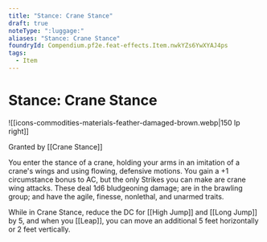 ```yaml
---
title: "Stance: Crane Stance"
draft: true
noteType: ":luggage:"
aliases: "Stance: Crane Stance"
foundryId: Compendium.pf2e.feat-effects.Item.nwkYZs6YwXYAJ4ps
tags:
  - Item
---
```


# Stance: Crane Stance
![[icons-commodities-materials-feather-damaged-brown.webp|150 lp right]]

Granted by [[Crane Stance]]

You enter the stance of a crane, holding your arms in an imitation of a crane's wings and using flowing, defensive motions. You gain a +1 circumstance bonus to AC, but the only Strikes you can make are crane wing attacks. These deal 1d6 bludgeoning damage; are in the brawling group; and have the agile, finesse, nonlethal, and unarmed traits.

While in Crane Stance, reduce the DC for [[High Jump]] and [[Long Jump]] by 5, and when you [[Leap]], you can move an additional 5 feet horizontally or 2 feet vertically.
